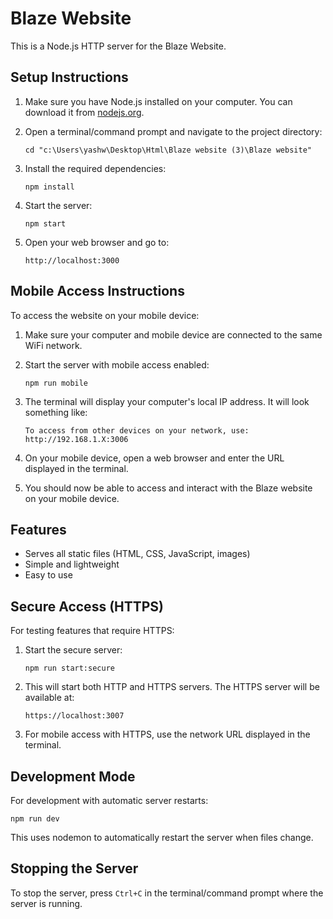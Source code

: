 # Blaze Website

This is a Node.js HTTP server for the Blaze Website.

## Setup Instructions

1. Make sure you have Node.js installed on your computer. You can download it from [nodejs.org](https://nodejs.org/).

2. Open a terminal/command prompt and navigate to the project directory:
   ```
   cd "c:\Users\yashw\Desktop\Html\Blaze website (3)\Blaze website"
   ```

3. Install the required dependencies:
   ```
   npm install
   ```

4. Start the server:
   ```
   npm start
   ```

5. Open your web browser and go to:
   ```
   http://localhost:3000
   ```

## Mobile Access Instructions

To access the website on your mobile device:

1. Make sure your computer and mobile device are connected to the same WiFi network.

2. Start the server with mobile access enabled:
   ```
   npm run mobile
   ```

3. The terminal will display your computer's local IP address. It will look something like:
   ```
   To access from other devices on your network, use: http://192.168.1.X:3006
   ```

4. On your mobile device, open a web browser and enter the URL displayed in the terminal.

5. You should now be able to access and interact with the Blaze website on your mobile device.

## Features

- Serves all static files (HTML, CSS, JavaScript, images)
- Simple and lightweight
- Easy to use

## Secure Access (HTTPS)

For testing features that require HTTPS:

1. Start the secure server:
   ```
   npm run start:secure
   ```

2. This will start both HTTP and HTTPS servers. The HTTPS server will be available at:
   ```
   https://localhost:3007
   ```
   
3. For mobile access with HTTPS, use the network URL displayed in the terminal.

## Development Mode

For development with automatic server restarts:

```
npm run dev
```

This uses nodemon to automatically restart the server when files change.

## Stopping the Server

To stop the server, press `Ctrl+C` in the terminal/command prompt where the server is running.
